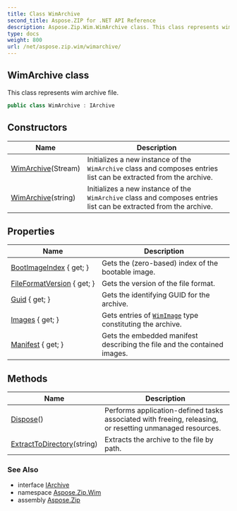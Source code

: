 ```yaml
---
title: Class WimArchive
second_title: Aspose.ZIP for .NET API Reference
description: Aspose.Zip.Wim.WimArchive class. This class represents wim archive file
type: docs
weight: 800
url: /net/aspose.zip.wim/wimarchive/
---
```

## WimArchive class

This class represents wim archive file.

```csharp
public class WimArchive : IArchive
```

## Constructors

| Name | Description |
| --- | --- |
| [WimArchive](wimarchive/#constructor)(Stream) | Initializes a new instance of the `WimArchive` class and composes entries list can be extracted from the archive. |
| [WimArchive](wimarchive/#constructor_1)(string) | Initializes a new instance of the `WimArchive` class and composes entries list can be extracted from the archive. |

## Properties

| Name | Description |
| --- | --- |
| [BootImageIndex](../../aspose.zip.wim/wimarchive/bootimageindex/) { get; } | Gets the (zero-based) index of the bootable image. |
| [FileFormatVersion](../../aspose.zip.wim/wimarchive/fileformatversion/) { get; } | Gets the version of the file format. |
| [Guid](../../aspose.zip.wim/wimarchive/guid/) { get; } | Gets the identifying GUID for the archive. |
| [Images](../../aspose.zip.wim/wimarchive/images/) { get; } | Gets entries of [`WimImage`](../wimimage/) type constituting the archive. |
| [Manifest](../../aspose.zip.wim/wimarchive/manifest/) { get; } | Gets the embedded manifest describing the file and the contained images. |

## Methods

| Name | Description |
| --- | --- |
| [Dispose](../../aspose.zip.wim/wimarchive/dispose/)() | Performs application-defined tasks associated with freeing, releasing, or resetting unmanaged resources. |
| [ExtractToDirectory](../../aspose.zip.wim/wimarchive/extracttodirectory/)(string) | Extracts the archive to the file by path. |

### See Also

* interface [IArchive](../../aspose.zip/iarchive/)
* namespace [Aspose.Zip.Wim](../../aspose.zip.wim/)
* assembly [Aspose.Zip](../../)


